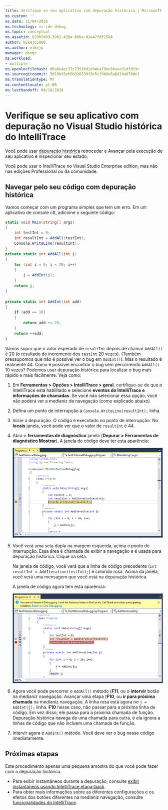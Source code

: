 ```yaml
---
title: Verifique se seu aplicativo com depuração histórica | Microsoft Docs
ms.custom: ''
ms.date: 11/04/2016
ms.technology: vs-ide-debug
ms.topic: conceptual
ms.assetid: 629b5d93-39b2-430a-b8ba-d2a47fdf2584
author: mikejo5000
ms.author: mikejo
manager: douge
ms.workload:
- multiple
ms.openlocfilehash: d6a8e4ec27c73516d2eb4ea79ee8beee91dfd19c
ms.sourcegitcommit: 3d10b93eb5b326639f3e5c19b9e6a8d1ba078de1
ms.translationtype: MT
ms.contentlocale: pt-BR
ms.lasthandoff: 04/18/2018
---
```

# <a name="inspect-your-app-with-intellitrace-historical-debugging-in-visual-studio"></a>Verifique se seu aplicativo com depuração no Visual Studio histórica do IntelliTrace
Você pode usar [depuração histórica](../debugger/historical-debugging.md) retroceder e Avançar pela execução de seu aplicativo e inspecionar seu estado.  
  
Você pode usar o IntelliTrace no Visual Studio Enterprise edition, mas não nas edições Professional ou da comunidade.  
  
## <a name="navigate-your-code-with-historical-debugging"></a>Navegar pelo seu código com depuração histórica  
 Vamos começar com um programa simples que tem um erro. Em um aplicativo de console c#, adicione o seguinte código:  
  
```csharp  
static void Main(string[] args)  
{  
    int testInt = 0;  
    int resultInt = AddAll(testInt);  
    Console.WriteLine(resultInt);  
}  
private static int AddAll(int j)  
{  
    for (int i = 0; i < 20; i++)  
    {  
        j = AddInt(j);  
    }  
    return j;  
}  
  
private static int AddInt(int add)  
{  
    if (add == 10)  
    {  
        return add += 25;  
    }  
    return ++add;  
}  
```  
  
 Vamos supor que o valor esperado de `resultInt` depois de chamar `AddAll()` é 20 (o resultado do incremento dos `testInt` 20 vezes). (Também pressupomos que não é possível ver o bug em `AddInt()`). Mas o resultado é realmente 44. Como é possível encontrar o bug sem percorrendo `AddAll()` 10 vezes? Podemos usar depuração histórica para localizar o bug mais rápido e mais facilmente. Veja como:  
  
1.  Em **Ferramentas > Opções > IntelliTrace > geral**, certifique-se de que o IntelliTrace está habilitado e selecione **eventos do IntelliTrace e informações de chamadas**. Se você não selecionar essa opção, você não poderá ver a medianiz de navegação (como explicado abaixo).  
  
2.  Defina um ponto de interrupção a `Console.WriteLine(resultInt);` linha.  
  
3.  Inicie a depuração. O código é executado no ponto de interrupção. No **locais** janela, você pode ver que o valor de `resultInt` é 44.  
  
4.  Abra o **ferramentas de diagnóstico** janela (**Depurar > Ferramentas de diagnóstico Mostrar**). A janela de código deve ter esta aparência:  
  
     ![Janela de código no ponto de interrupção](../debugger/media/historicaldebuggingbreakpoint.png "HistoricalDebuggingBreakpoint")  
  
5.  Você verá uma seta dupla na margem esquerda, acima o ponto de interrupção. Essa área é chamada de exibir a navegação e é usada para depuração histórica. Clique na seta.  
  
     Na janela de código, você verá que a linha de código precedente (`int resultInt = AddIterative(testInt);`) é colorido rosa. Acima da janela, você verá uma mensagem que você está na depuração histórica.  
  
     A janela de código agora tem esta aparência:  
  
     ![janela de código no modo de depuração histórica](../debugger/media/historicaldebuggingback.png "HistoricalDebuggingBack")  
  
6.  Agora você pode percorrer o `AddAll()` método (**F11**, ou o **intervir** botão na medianiz navegação. Avançar uma etapa (**F10**, ou **ir para próxima chamada** na medianiz navegação. A linha rosa está agora no `j = AddInt(j);` linha. **F10** nesse caso, não passar para a próxima linha de código. Em vez disso, ele passa para a próxima chamada de função. Depuração histórica navega de uma chamada para outra, e ela ignora a linhas de código que não incluem uma chamada de função.  
  
7.  Intervir agora o `AddInt()` método. Você deve ver o bug nesse código imediatamente.  

## <a name="next-steps"></a>Próximas etapas

Este procedimento apenas uma pequena amostra do que você pode fazer com a depuração histórica.

- Para exibir instantâneos durante a depuração, consulte [exibir instantâneos usando IntelliTrace etapa-back](../debugger/how-to-use-intellitrace-step-back.md).
- Para obter mais informações sobre as diferentes configurações e os efeitos dos botões diferentes na medianiz navegação, consulte [funcionalidades do IntelliTrace](../debugger/intellitrace-features.md).